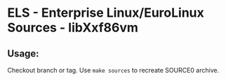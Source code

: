 # ELS - Enterprise Linux/EuroLinux Sources - libXxf86vm
 
## Usage:
  Checkout branch or tag. Use `make sources` to recreate  SOURCE0 archive.
